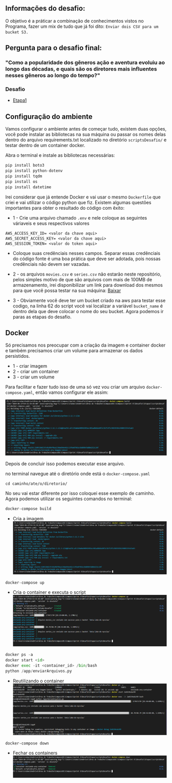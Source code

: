 ## Informações do desafio:
O objetivo é a práticar a combinação de conhecimentos vistos no Programa, fazer um mix de tudo que já foi dito: ``Enviar dois CSV para um bucket S3.``

## Pergunta para o desafio final:
### "Como a popularidade dos gêneros ação e aventura evoluiu ao longo das décadas, e quais são os diretores mais influentes nesses gêneros ao longo do tempo?"

### Desafio
- [Etapa1](../Desafio/Etapas/scriptsDesafio/)  


## Configuração do ambiente
Vamos configurar o ambiente antes de começar tudo, existem duas opções, você pode instalar as bibliotecas na sua máquina ou passar os nomes delas dentro do arquivo requirements.txt localizado no diretório ``scriptsDesafio/`` e testar dentro de um container docker.

Abra o terminal e instale as bibliotecas necessárias:  
```python
pip install boto3
pip install python-dotenv
pip install tqdm
pip install os
pip install datetime
```

Irei considerar que já entende Docker e vai usar o mesmo ``Dockerfile`` que criei e vai utilizar o código python que fiz. Existem algumas questões importantes para obter o resultado do código com êxito:
- 1 - Crie uma arquivo chamado `.env` e nele coloque as seguintes váriaveis e seus respectivos valores
```
AWS_ACCESS_KEY_ID= <valor da chave aqui>
AWS_SECRET_ACCESS_KEY= <valor da chave aqui>
AWS_SESSION_TOKEN= <valor do token aqui>
``` 
- Coloque suas credênciais nesses campos.
Separar essas credênciais do código fonte é uma boa prática que deve ser adotada, pois nossas credênciais não devem ser vazadas.
- 2 - os arquivos ``movies.csv`` e ``series.csv`` não estarão neste repositório, pelos simples motivo de que são arquivos com mais de 100MB de armazenamento, irei disponibilizar um link para download dos mesmos para que você possa testar na sua máquina: [Baixar](https://drive.google.com/drive/folders/1GBDAWYUUYRXQSl3yTLxHMEmx7q1-ydI-?usp=sharing)

- 3 - Obviamente você deve ter um bucket criado na aws para testar esse codigo, na linha 62 do script você vai localizar a variável ``bucket_name`` é dentro dela que deve colocar o nome do seu bucket. Agora podemos ir paras as etapas do desafio.

## Docker
Só precisamos nos preocupar com a criação da imagem e container docker e também precisamos criar um volume para armazenar os dados persistidos.

- 1 - criar imagem
- 2 - criar um container
- 3 - criar um volume

Para facilitar e fazer tudo isso de uma só vez vou criar um arquivo ``docker-compose.yaml``, então vamos configurar ele assim:  

![cmd](../evidencias/docker-compose-build.png)


Depois de concluir isso podemos executar esse arquivo.  

no terminal navegue até o diretório onde está o ``docker-compose.yaml``
```
cd caminho/ate/o/diretorio/ 
```
No seu vai estar diferente por isso coloquei esse exemplo de caminho.
Agora podemos utilizar os seguintes comandos no terminal:
```python
docker-compose build 
```
- Cria a imagem
![cmd](../evidencias/docker-compose-build.png)

```python
docker-compose up 
```
- Cria o container e executa o script
![cmd](../evidencias/docker-compose-up.png)

```python
docker ps -a
docker start <id>
docker exec -it <container_id> /bin/bash
python /app/enviarArquivos.py
```
- Reutilizando o container 
![cmd](../evidencias/reutilizando-Container.png)

``` 
docker-compose down
```
- Fechar os containers
![cmd](../evidencias/docker-compose-down.png)


